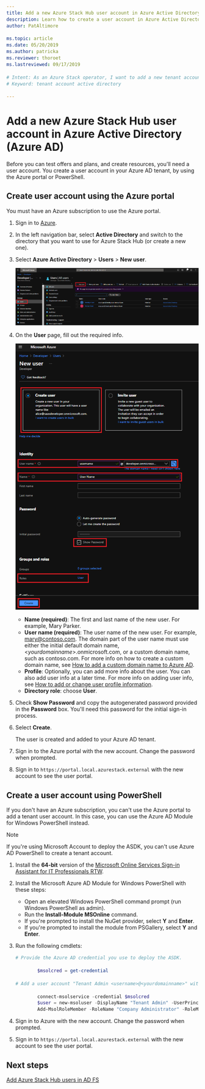```yaml
---
title: Add a new Azure Stack Hub user account in Azure Active Directory
description: Learn how to create a user account in Azure Active Directory, so you can explore the user portal.
author: PatAltimore

ms.topic: article
ms.date: 05/20/2019
ms.author: patricka
ms.reviewer: thoroet
ms.lastreviewed: 09/17/2019

# Intent: As an Azure Stack operator, I want to add a new tenant account in AAD so I can explore the tenant portal and test offers and plans.
# Keyword: tenant account active directory

---
```



# Add a new Azure Stack Hub user account in Azure Active Directory (Azure AD)

Before you can test offers and plans, and create resources, you'll need a user account. You create a user account in your Azure AD tenant, by using the Azure portal or PowerShell.

## Create user account using the Azure portal

You must have an Azure subscription to use the Azure portal.

1. Sign in to [Azure](https://portal.azure.com).
2. In the left navigation bar, select **Active Directory** and switch to the directory that you want to use for Azure Stack Hub (or create a new one).
3. Select **Azure Active Directory** > **Users** > **New user**.

    ![Users - All users page with New user highlighted](media/azure-stack-add-new-user-aad/new-user-all-users.png)

4. On the **User** page, fill out the required info.

    ![Add new user, User page with user info](media/azure-stack-add-new-user-aad/new-user-user.png)

   - **Name (required)**: The first and last name of the new user. For example, Mary Parker.
   - **User name (required)**: The user name of the new user. For example, mary@contoso.com.
       The domain part of the user name must use either the initial default domain name, <_yourdomainname_>.onmicrosoft.com, or a custom domain name, such as contoso.com. For more info on how to create a custom domain name, see [How to add a custom domain name to Azure AD](/azure/active-directory/fundamentals/add-custom-domain).
   - **Profile**: Optionally, you can add more info about the user. You can also add user info at a later time. For more info on adding user info, see [How to add or change user profile information](/azure/active-directory/fundamentals/active-directory-users-profile-azure-portal).
   - **Directory role**:  choose **User**.

5. Check **Show Password** and copy the autogenerated password provided in the **Password** box. You'll need this password for the initial sign-in process.

6. Select **Create**.

    The user is created and added to your Azure AD tenant.

7. Sign in to the Azure portal with the new account. Change the password when prompted.
8. Sign in to `https://portal.local.azurestack.external` with the new account to see the user portal.

## Create a user account using PowerShell

If you don't have an Azure subscription, you can't use the Azure portal to add a tenant user account. In this case, you can use the Azure AD Module for Windows PowerShell instead.

> [!NOTE]
> If you're using Microsoft Account to deploy the ASDK, you can't use Azure AD PowerShell to create a tenant account.

1. Install the **64-bit** version of the [Microsoft Online Services Sign-in Assistant for IT Professionals RTW](https://www.microsoft.com/en-sg/download/details.aspx?id=28177).

2. Install the Microsoft Azure AD Module for Windows PowerShell with these steps:

    - Open an elevated Windows PowerShell command prompt (run Windows PowerShell as admin).
    - Run the **Install-Module MSOnline** command.
    - If you're prompted to install the NuGet provider, select **Y** and **Enter**.
    - If you're prompted to install the module from PSGallery, select **Y** and **Enter**.

3. Run the following cmdlets:

    ```powershell
    # Provide the Azure AD credential you use to deploy the ASDK.

            $msolcred = get-credential

    # Add a user account "Tenant Admin <username>@<yourdomainname>" with the initial password "<password>".

            connect-msolservice -credential $msolcred
            $user = new-msoluser -DisplayName "Tenant Admin" -UserPrincipalName <username>@<yourdomainname> -Password <password>
            Add-MsolRoleMember -RoleName "Company Administrator" -RoleMemberType User -RoleMemberObjectId $user.ObjectId

    ```

1. Sign in to Azure with the new account. Change the password when prompted.
2. Sign in to `https://portal.local.azurestack.external` with the new account to see the user portal.

## Next steps

[Add Azure Stack Hub users in AD FS](azure-stack-add-users-adfs.md)
